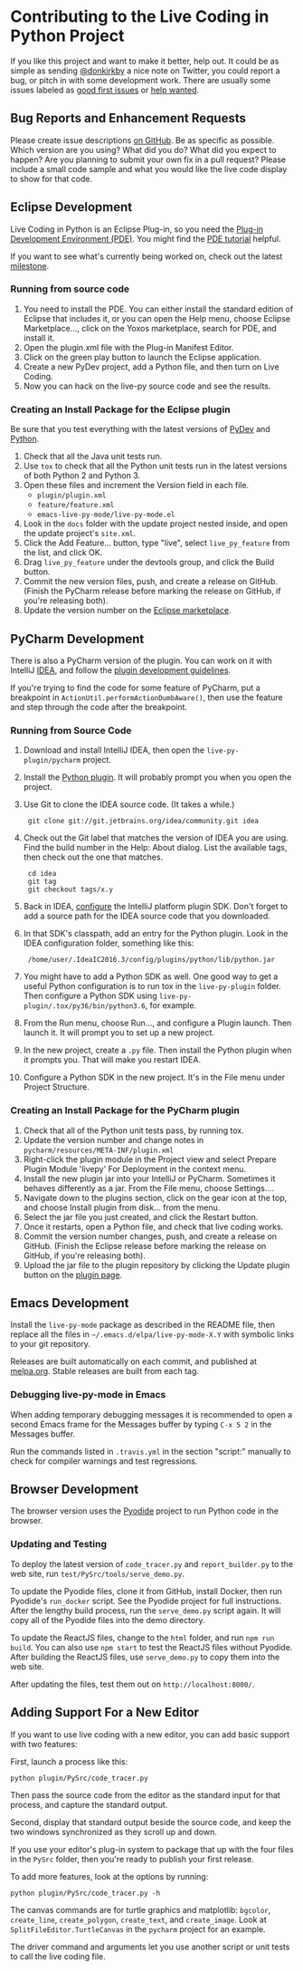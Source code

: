 # Contributing to the Live Coding in Python Project #
If you like this project and want to make it better, help out. It could be as
simple as sending [@donkirkby] a nice note on Twitter, you could report a bug,
or pitch in with some development work. There are usually some issues labeled as
[good first issues] or [help wanted].

## Bug Reports and Enhancement Requests ##
Please create issue descriptions [on GitHub][issues]. Be as specific as possible.
Which version are you using? What did you do? What did you expect to happen? Are
you planning to submit your own fix in a pull request? Please include a small
code sample and what you would like the live code display to show for that code.

## Eclipse Development ##
Live Coding in Python is an Eclipse Plug-in, so you need the
[Plug-in Development Environment (PDE)][pde]. You might find the
[PDE tutorial][tutorial] helpful.

If you want to see what's currently being worked on, check out the latest
[milestone].

### Running from source code ###
1. You need to install the PDE. You can either install the standard edition of
   Eclipse that includes it, or you can open the Help menu, choose Eclipse
   Marketplace..., click on the Yoxos marketplace, search for PDE, and install it.
2. Open the plugin.xml file with the Plug-in Manifest Editor.
3. Click on the green play button to launch the Eclipse application.
4. Create a new PyDev project, add a Python file, and then turn on Live Coding.
5. Now you can hack on the live-py source code and see the results.

### Creating an Install Package for the Eclipse plugin ###
Be sure that you test everything with the latest versions of [PyDev][pdrel] and
[Python][pyrel].

1. Check that all the Java unit tests run.
2. Use `tox` to check that all the Python unit tests run in the latest versions
   of both Python 2 and Python 3.
3. Open these files and increment the Version field in each file.
    * `plugin/plugin.xml`
    * `feature/feature.xml`
    * `emacs-live-py-mode/live-py-mode.el`
5. Look in the `docs` folder with the update project nested inside, and
    open the update project's `site.xml`.
6. Click the Add Feature... button, type "live", select `live_py_feature`
    from the list, and click OK.
7. Drag `live_py_feature` under the devtools group, and click the Build button.
8. Commit the new version files, push, and create a release on GitHub. (Finish
    the PyCharm release before marking the release on GitHub, if you're releasing
    both).
9. Update the version number on the [Eclipse marketplace][mkt].

## PyCharm Development ##
There is also a PyCharm version of the plugin. You can work on it with
IntelliJ [IDEA], and follow the [plugin development guidelines][idea-dev].

If you're trying to find the code for some feature of PyCharm, put a breakpoint
in `ActionUtil.performActionDumbAware()`, then use the feature and step
through the code after the breakpoint.

### Running from Source Code ###
1. Download and install IntelliJ IDEA, then open the `live-py-plugin/pycharm` project.
2. Install the [Python plugin][idea-py]. It will probably prompt you when you open the project.
3. Use Git to clone the IDEA source code. (It takes a while.)

        git clone git://git.jetbrains.org/idea/community.git idea

4. Check out the Git label that matches the version of IDEA you are using. Find the build number in the Help: About
    dialog. List the available tags, then check out the one that matches.

        cd idea
        git tag
        git checkout tags/x.y

5. Back in IDEA, [configure] the IntelliJ platform plugin SDK. Don't forget to add a source path for the IDEA source
    code that you downloaded.
6. In that SDK's classpath, add an entry for the Python plugin. Look in the IDEA configuration folder, something like
    this:

        /home/user/.IdeaIC2016.3/config/plugins/python/lib/python.jar

7. You might have to add a Python SDK as well. One good way to get a useful Python configuration is to run tox in the
    `live-py-plugin` folder. Then configure a Python SDK using `live-py-plugin/.tox/py36/bin/python3.6`, for example.
8. From the Run menu, choose Run..., and configure a Plugin launch. Then launch it. It will prompt you to set up a new
    project.
9. In the new project, create a `.py` file. Then install the Python plugin when it prompts you. That will make you
    restart IDEA.
10. Configure a Python SDK in the new project. It's in the File menu under Project Structure.

### Creating an Install Package for the PyCharm plugin ###
1. Check that all of the Python unit tests pass, by running tox.
2. Update the version number and change notes in `pycharm/resources/META-INF/plugin.xml`
3. Right-click the plugin module in the Project view and select Prepare Plugin
    Module 'livepy' For Deployment in the context menu.
4. Install the new plugin jar into your IntelliJ or PyCharm. Sometimes it
    behaves differently as a jar. From the File menu, choose Settings....
5. Navigate down to the plugins section, click on the gear icon at the top,
    and choose Install plugin from disk... from the menu.
6. Select the jar file you just created, and click the Restart button.
7. Once it restarts, open a Python file, and check that live coding works.
8. Commit the version number changes, push, and create a release on GitHub. (Finish
    the Eclipse release before marking the release on GitHub, if you're releasing
    both).
9. Upload the jar file to the plugin repository by clicking the Update plugin
    button on the [plugin page].

[IDEA]: https://www.jetbrains.com/idea/download
[idea-dev]: https://www.jetbrains.com/help/idea/2016.3/plugin-development-guidelines.html
[idea-py]: https://plugins.jetbrains.com/idea/plugin/631-python
[configure]: https://www.jetbrains.com/help/idea/2016.3/configuring-intellij-platform-plugin-sdk.html
[plugin page]: https://plugins.jetbrains.com/plugin/9742

## Emacs Development ##
Install the `live-py-mode` package as described in the README file, then replace all the files in
`~/.emacs.d/elpa/live-py-mode-X.Y` with symbolic links to your git repository.

Releases are built automatically on each commit, and published at [melpa.org].
Stable releases are built from each tag.

### Debugging live-py-mode in Emacs ###
When adding temporary debugging messages it is recommended to open a second
Emacs frame for the Messages buffer by typing `C-x 5 2` in the Messages
buffer.

Run the commands listed in `.travis.yml` in the section "script:" manually
to check for compiler warnings and test regressions.


## Browser Development
The browser version uses the [Pyodide] project to run Python code in the browser.

### Updating and Testing
To deploy the latest version of `code_tracer.py` and `report_builder.py` to the
web site, run `test/PySrc/tools/serve_demo.py`.

To update the Pyodide files, clone it from GitHub, install Docker, then run
Pyodide's `run_docker` script. See the Pyodide project for full instructions.
After the lengthy build process, run the `serve_demo.py` script again. It will
copy all of the Pyodide files into the demo directory.

To update the ReactJS files, change to the `html` folder, and run
`npm run build`. You can also use `npm start` to test the ReactJS files without
Pyodide. After building the ReactJS files, use `serve_demo.py` to copy them
into the web site.

After updating the files, test them out on `http://localhost:8000/`. 

[Pyodide]: https://github.com/iodide-project/pyodide


## Adding Support For a New Editor ##

If you want to use live coding with a new editor, you can add basic support
with two features:

First, launch a process like this:

    python plugin/PySrc/code_tracer.py

Then pass the source code from the editor as the standard input for that
process, and capture the standard output.

Second, display that standard output beside the source code, and keep the two
windows synchronized as they scroll up and down.

If you use your editor's plug-in system to package that up with the four files
in the `PySrc` folder, then you're ready to publish your first release.

To add more features, look at the options by running:

    python plugin/PySrc/code_tracer.py -h

The canvas commands are for turtle graphics and matplotlib: `bgcolor`,
`create_line`, `create_polygon`, `create_text`, and `create_image`. Look at
`SplitFileEditor.TurtleCanvas` in the `pycharm` project for an example.

The driver command and arguments let you use another script or unit tests to
call the live coding file.

[issues]: https://github.com/donkirkby/live-py-plugin/issues?state=open
[@donkirkby]: https://twitter.com/donkirkby
[pde]: https://eclipse.org/pde/
[tutorial]: http://www.vogella.com/tutorials/EclipsePlugIn/article.html
[waffle]: https://waffle.io/donkirkby/live-py-plugin
[pdrel]: http://pydev.org/history_pydev.html
[pyrel]: https://www.python.org/downloads/
[mkt]: https://marketplace.eclipse.org/content/live-coding-python/edit
[melpa.org]: https://melpa.org
[good first issues]: https://github.com/donkirkby/live-py-plugin/labels/good%20first%20issue
[help wanted]: https://github.com/donkirkby/live-py-plugin/labels/help%20wanted
[milestone]: https://github.com/donkirkby/live-py-plugin/milestones
